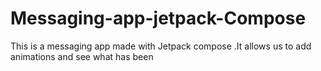 # Messaging-app-jetpack-Compose
This is a messaging app made with Jetpack compose .It allows us to add animations and see what has been
